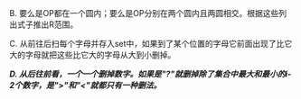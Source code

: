 B. 要么是OP都在一个圆内；要么是OP分别在两个圆内且两圆相交。根据这些列出式子推出R范围。

C. 从前往后扫每个字母并存入set中，如果到了某个位置的字母它前面出现了比它大的字母就把这些比它大的字母从大到小删掉。

***D. 从后往前看，一个一个删掉数字。如果是"?"就删掉除了集合中最大和最小的i-2个数字，是">"和"<"就都只有一种删法。***
